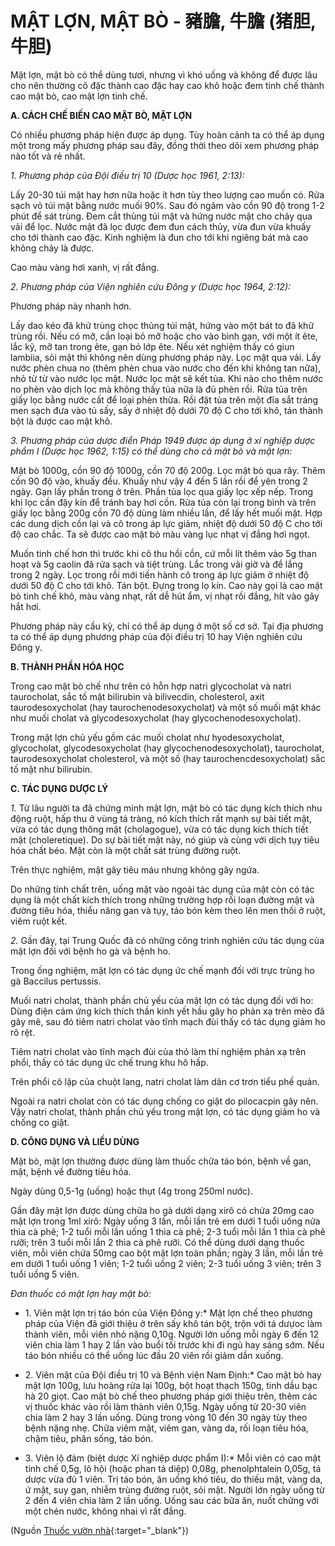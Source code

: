 # MẬT LỢN, MẬT BÒ - 豬膽, 牛膽 (猪胆, 牛胆)

Mật lợn, mật bò có thể dùng tươi, nhưng vì khó uống và không để được lâu cho nên thường cô đặc thành cao đặc hay cao khô hoặc đem tinh chế thành cao mật bò, cao mật lợn tinh chế.

**A. CÁCH CHẾ BIẾN CAO MẬT BÒ, MẬT LỢN**

Có nhiều phương pháp hiện được áp dụng. Tùy hoàn cảnh ta có thể áp dụng một trong mấy phương pháp sau đây, đồng thời theo dõi xem phương pháp nào tốt và rẻ nhất.

*1\. Phương pháp của Đội điều trị 10 (Dược học 1961, 2:13):*

Lấy 20-30 túi mật hay hơn nữa hoặc ít hơn tùy theo lượng cao muốn có. Rửa sạch vỏ túi mật bằng nước muối 90%. Sau đó ngâm vào cồn 90 độ trong 1-2 phút để sát trùng. Đem cắt thủng túi mật và hứng nước mật cho chảy qua vải để lọc. Nước mật đã lọc được đem đun cách thủy, vừa đun vừa khuấy cho tới thành cao đặc. Kinh nghiệm là đun cho tới khi ngiêng bát mà cao không chảy là được.

Cao màu vàng hơi xanh, vị rất đắng.

*2\. Phương pháp của Viện nghiên cứu Đông y (Dược học 1964, 2:12):*

Phương pháp này nhanh hơn.

Lấy dao kéo đã khử trùng chọc thủng túi mật, hứng vào một bát to đã khử trùng rồi. Nếu có mỡ, cần loại bỏ mỡ hoặc cho vào bình gạn, với một ít ête, lắc kỹ, mỡ tan trong ête, gạn bỏ lớp ête. Nếu xét nghiệm thấy có giun lambiia, sỏi mật thì không nên dùng phương pháp này. Lọc mật qua vải. Lấy nước phèn chua no (thêm phèn chua vào nước cho đến khi không tan nữa), nhỏ từ từ vào nước lọc mật. Nước lọc mật sẽ kết tủa. Khi nào cho thêm nước no phèn vào dịch lọc mà không thấy tủa nữa là đủ phèn rồi. Rửa tủa trên giấy lọc bằng nước cất để loại phèn thừa. Rồi đặt tủa trên một đĩa sắt tráng men sạch đưa vào tủ sấy, sấy ở nhiệt độ dưới 70 độ C cho tới khô, tán thành bột là được cao mật khô.

*3\. Phương pháp của dược điển Pháp 1949 được áp dụng ở xí nghiệp dược phẩm I (Dược học 1962, 1:15) có thể dùng cho cả mật bò và mật lợn:*

Mật bò 1000g, cồn 90 độ 1000g, cồn 70 độ 200g. Lọc mật bò qua rây. Thêm cồn 90 độ vào, khuấy đều. Khuấy như vậy 4 đến 5 lần rồi để yên trong 2 ngày. Gạn lấy phần trong ở trên. Phần tủa lọc qua giấy lọc xếp nếp. Trong khi lọc cần đậy kín để tránh bay hơi cồn. Rửa tủa còn lại trong bình và trên giấy lọc bằng 200g cồn 70 độ dùng làm nhiều lần, để lấy hết muối mật. Hợp các dung dịch cồn lại và cô trong áp lực giảm, nhiệt độ dưới 50 độ C cho tới độ cao chắc. Ta sẽ được cao mật bò màu vàng lục nhạt vị đắng hơi ngọt.

Muốn tinh chế hơn thì trước khi cô thu hồi cồn, cứ mỗi lít thêm vào 5g than hoạt và 5g caolin đã rửa sạch và tiệt trùng. Lắc trong vài giờ và để lắng trong 2 ngày. Lọc trong rồi mới tiến hành cô trong áp lực giảm ở nhiệt độ dưới 50 độ C cho tới khô. Tán bột. Đựng trong lọ kín. Cao này gọi là cao mật bò tinh chế khô, màu vàng nhạt, rất dễ hút ẩm, vị nhạt rồi đắng, hít vào gây hắt hơi.

Phương pháp này cầu kỳ, chỉ có thể áp dụng ở một số cơ sở. Tại địa phương ta có thể áp dụng phương pháp của đội điều trị 10 hay Viện nghiên cứu Đông y.

**B. THÀNH PHẦN HÓA HỌC**

Trong cao mật bò chế như trên có hỗn hợp natri glycocholat và natri taurocholat, sắc tố mật bilirubin và bilivecdin, cholesterol, axit taurodesoxycholat (hay taurochenodesoxycholat) và một số muối mật khác như muối cholat và glycodesoxycholat (hay glycochenodesoxycholat).

Trong mật lợn chủ yếu gồm các muối cholat như hyodesoxycholat, glycocholat, glycodesoxycholat (hay glycochenodesoxycholat), taurocholat, taurodesoxycholat cholesterol, và một số (hay taurochencdesoxycholat) sắc tố mật như bilirubin.

**C. TÁC DỤNG DƯỢC LÝ**

*1.* Từ lâu người ta đã chứng minh mật lợn, mật bò có tác dụng kích thích nhu động ruột, hấp thu ở vùng tá tràng, nó kích thích rất mạnh sự bài tiết mật, vừa có tác dụng thông mật (cholagogue), vừa có tác dụng kích thích tiết mật (choleretique). Do sự bài tiết mật này, nó giúp và cùng với dịch tụy tiêu hóa chất béo. Mật còn là một chất sát trùng đường ruột.

Trên thực nghiệm, mật gây tiêu máu nhưng không gây ngứa.

Do những tính chất trên, uống mật vào ngoài tác dụng của mật còn có tác dụng là một chất kích thích trong những trường hợp rối loạn đường mật và đường tiêu hóa, thiểu năng gan và tụy, táo bón kèm theo lên men thối ở ruột, viêm ruột kết.

*2.* Gần đây, tại Trung Quốc đã có những công trình nghiên cứu tác dụng của mật lợn đối với bệnh ho gà và bệnh ho.

Trong ống nghiệm, mật lợn có tác dụng ức chế mạnh đối với trực trùng ho gà Baccilus pertussis.

Muối natri cholat, thành phần chủ yếu của mật lợn có tác dụng đối với ho: Dùng điện cảm ứng kích thích thần kinh yết hầu gây ho phản xạ trên mèo đã gây mê, sau đó tiêm natri cholat vào tĩnh mạch đùi thấy có tác dụng giảm ho rõ rệt.

Tiêm natri cholat vào tĩnh mạch đùi của thỏ làm thí nghiệm phản xạ trên phổi, thấy có tác dụng ức chế trung khu hô hấp.

Trên phổi cô lập của chuột lang, natri cholat làm dãn cơ trơn tiểu phế quản.

Ngoài ra natri cholat còn có tác dụng chống co giật do pilocacpin gây nên. Vậy natri cholat, thành phần chủ yếu trong mật lợn, có tác dụng giảm ho và chống co giật.

**D. CÔNG DỤNG VÀ LIỀU DÙNG**

Mật bò, mật lợn thường được dùng làm thuốc chữa táo bón, bệnh về gan, mật, bệnh về đường tiêu hóa.

Ngày dùng 0,5-1g (uống) hoặc thụt (4g trong 250ml nước).

Gần đây mật lợn được dùng chữa ho gà dưới dạng xirô có chứa 20mg cao mật lợn trong 1ml xirô: Ngày uống 3 lần, mỗi lần trẻ em dưới 1 tuổi uống nửa thìa cà phê; 1-2 tuổi mỗi lần uống 1 thìa cà phê; 2-3 tuổi mỗi lần 1 thìa cà phê rưỡi; trên 3 tuổi mỗi lần 2 thìa cà phê rưỡi. Có thể dùng dưới dạng thuốc viên, mỗi viên chứa 50mg cao bột mật lợn toàn phần; ngày 3 lần, mỗi lần trẻ em dưới 1 tuổi uống 1 viên; 1-2 tuổi uống 2 viên; 2-3 tuổi uống 3 viên; trên 3 tuổi uống 5 viên.

*Đơn thuốc có mật lợn hay mật bò:*

* 1\. Viên mật lợn trị táo bón của Viện Đông y:* Mật lợn chế theo phương pháp của Viện đã giới thiệu ở trên sấy khô tán bột, trộn với tá dưựoc làm thành viên, mỗi viên nhỏ nặng 0,10g. Người lớn uống mỗi ngày 6 đến 12 viên chia làm 1 hay 2 lần vào buổi tối trước khi đi ngủ hay sáng sớm. Nếu táo bón nhiều có thể uống lúc đầu 20 viên rồi giảm dần xuống.

* 2\. Viên mật của Đội điều trị 10 và Bệnh viện Nam Định:* Cao mật bò hay mật lợn 100g, lưu hoàng rửa lại 100g, bột hoạt thạch 150g, tinh dầu bạc hà 20 giọt. Cao mật bò chế theo phương pháp giới thiệu trên, thêm các vị thuốc khác vào rồi làm thành viên 0,15g. Ngày uống từ 20-30 viên chia làm 2 hay 3 lần uống. Dùng trong vòng 10 đến 30 ngày tùy theo bệnh nặng nhẹ. Chữa viêm mật, viêm gan, vàng da, rối loạn tiêu hóa, chậm tiêu, phân sống, táo bón.

* 3\. Viên lộ đảm (biệt dược Xí nghiệp dược phẩm I):* Mỗi viên có cao mật tinh chế 0,5g, lô hội (hoặc phan tả diệp) 0,08g, phenolphtalein 0,05g, tá dược vừa đủ 1 viên. Trị táo bón, ăn uống khó tiêu, do thiếu mật, vàng da, ứ mật, suy gan, nhiễm trùng đường ruột, sỏi mật. Người lớn ngày uống từ 2 đến 4 viên chia làm 2 lần uống. Uống sau các bữa ăn, nuốt chửng với một chén nước, không nhai vì rất đắng.


(Nguồn [Thuốc vườn nhà](http://thuocvuonnha.com){:target="_blank"})
